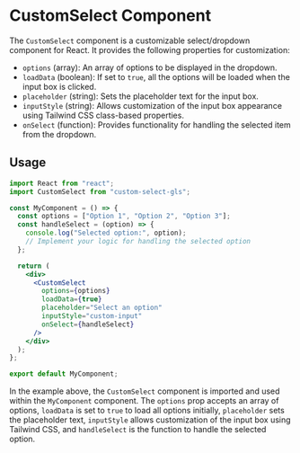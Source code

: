 # CustomSelect Component

The `CustomSelect` component is a customizable select/dropdown component for React. It provides the following properties for customization:

- `options` (array): An array of options to be displayed in the dropdown.
- `loadData` (boolean): If set to `true`, all the options will be loaded when the input box is clicked.
- `placeholder` (string): Sets the placeholder text for the input box.
- `inputStyle` (string): Allows customization of the input box appearance using Tailwind CSS class-based properties.
- `onSelect` (function): Provides functionality for handling the selected item from the dropdown.

## Usage

```jsx
import React from "react";
import CustomSelect from "custom-select-gls";

const MyComponent = () => {
  const options = ["Option 1", "Option 2", "Option 3"];
  const handleSelect = (option) => {
    console.log("Selected option:", option);
    // Implement your logic for handling the selected option
  };

  return (
    <div>
      <CustomSelect
        options={options}
        loadData={true}
        placeholder="Select an option"
        inputStyle="custom-input"
        onSelect={handleSelect}
      />
    </div>
  );
};

export default MyComponent;
```

In the example above, the `CustomSelect` component is imported and used within the `MyComponent` component. The `options` prop accepts an array of options, `loadData` is set to `true` to load all options initially, `placeholder` sets the placeholder text, `inputStyle` allows customization of the input box using Tailwind CSS, and `handleSelect` is the function to handle the selected option.
